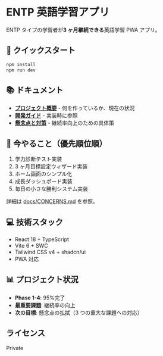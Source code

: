 # ENTP 英語学習アプリ

ENTP タイプの学習者が**3 ヶ月継続できる**英語学習 PWA アプリ。

## 🚀 クイックスタート

```bash
npm install
npm run dev
```

## 📚 ドキュメント

- **[プロジェクト概要](./docs/README.md)** - 何を作っているか、現在の状況
- **[開発ガイド](./docs/DEVELOPMENT.md)** - 実装時に参照
- **[懸念点と対策](./docs/CONCERNS.md)** - 継続率向上のための具体策

## 🎯 今やること（優先順位順）

1. 学力診断テスト実装
2. 3 ヶ月目標設定ウィザード実装
3. ホーム画面のシンプル化
4. 成長ダッシュボード実装
5. 毎日の小さな勝利システム実装

詳細は [docs/CONCERNS.md](./docs/CONCERNS.md) を参照。

## 💻 技術スタック

- React 18 + TypeScript
- Vite 6 + SWC
- Tailwind CSS v4 + shadcn/ui
- PWA 対応

## 📊 プロジェクト状況

- **Phase 1-4**: 95%完了
- **最重要課題**: 継続率の向上
- **次の目標**: 懸念点の払拭（3 つの重大な課題への対応）

## ライセンス

Private
